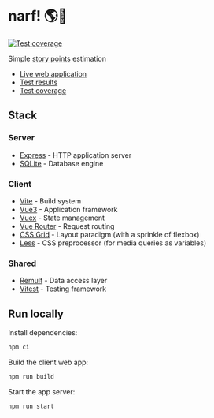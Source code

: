 # narf! 🌎🐁

[![Test coverage](https://coveralls.io/repos/github/haliphax/narf/badge.svg?branch=main)](https://coveralls.io/github/haliphax/narf?branch=main)

Simple [story points][] estimation

- [Live web application][]
- [Test results][]
- [Test coverage][]

## Stack

### Server

- [Express][] - HTTP application server
- [SQLite][] - Database engine

### Client

- [Vite][] - Build system
- [Vue3][] - Application framework
- [Vuex][] - State management
- [Vue Router][] - Request routing
- [CSS Grid][] - Layout paradigm (with a sprinkle of flexbox)
- [Less][] - CSS preprocessor (for media queries as variables)

### Shared

- [Remult][] - Data access layer
- [Vitest][] - Testing framework

## Run locally

Install dependencies:

```bash
npm ci
```

Build the client web app:

```bash
npm run build
```

Start the app server:

```bash
npm run start
```

[css grid]: https://developer.mozilla.org/en-us/docs/web/css/css_grid_layout
[demonstration app]: https://sphenoid-secret-antimony.glitch.me
[express]: https://expressjs.com
[less]: https://lesscss.org
[live web application]: https://narf.poker
[remult]: https://remult.dev
[sqlite]: https://sqlite.org
[story points]: https://www.scrum.org/resources/blog/why-do-we-use-story-points-estimating
[test coverage]: https://coveralls.io/github/haliphax/narf?branch=main
[test results]: https://haliphax.testspace.com/spaces/295558
[vite]: https://vitejs.dev
[vitest]: https://vitest.dev
[vue router]: https://router.vuejs.org
[vue3]: https://vuejs.org
[vuex]: https://vuex.vuejs.org
